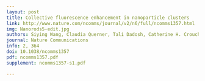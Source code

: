 ```yaml
---
layout: post
title: Collective fluorescence enhancement in nanoparticle clusters
link: http://www.nature.com/ncomms/journal/v2/n6/full/ncomms1357.html
img: Nanorods5-edit.jpg
authors: Siying Wang, Claudia Querner, Tali Dadosh, Catherine H. Crouch, Dmitri S. Novikov, Marija Drndić
journal: Nature Communications
info: 2, 364
doi: 10.1038/ncomms1357
pdf: ncomms1357.pdf
supplement: ncomms1357-s1.pdf

---
```

